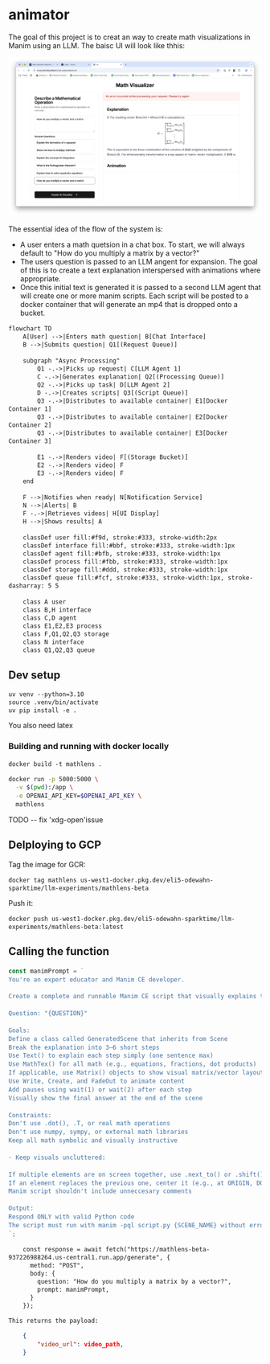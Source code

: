 # animator

The goal of this project is to creat an way to create math visualizations in Manim using an LLM. The baisc UI will look like thhis:

![docs/ui-mockup.png](docs/ui-mockup-v0.png)

The essential idea of the flow of the system is:

- A user enters a math quetsion in a chat box. To start, we will always default to "How do you multiply a matrix by a vector?"
- The users question is passed to an LLM angent for expansion. The goal of this is to create a text explanation interspersed with animations where appropriate.
- Once this initial text is generated it is passed to a second LLM agent that will create one or more manim scripts. Each script will be posted to a docker container that will generate an mp4 that is dropped onto a bucket.

```mermaid
flowchart TD
    A[User] -->|Enters math question| B[Chat Interface]
    B -->|Submits question| Q1[(Request Queue)]

    subgraph "Async Processing"
        Q1 -.->|Picks up request| C[LLM Agent 1]
        C -.->|Generates explanation| Q2[(Processing Queue)]
        Q2 -.->|Picks up task| D[LLM Agent 2]
        D -.->|Creates scripts| Q3[(Script Queue)]
        Q3 -.->|Distributes to available container| E1[Docker Container 1]
        Q3 -.->|Distributes to available container| E2[Docker Container 2]
        Q3 -.->|Distributes to available container| E3[Docker Container 3]

        E1 -.->|Renders video| F[(Storage Bucket)]
        E2 -.->|Renders video| F
        E3 -.->|Renders video| F
    end

    F -->|Notifies when ready| N[Notification Service]
    N -->|Alerts| B
    F -.->|Retrieves videos| H[UI Display]
    H -->|Shows results| A

    classDef user fill:#f9d, stroke:#333, stroke-width:2px
    classDef interface fill:#bbf, stroke:#333, stroke-width:1px
    classDef agent fill:#bfb, stroke:#333, stroke-width:1px
    classDef process fill:#fbb, stroke:#333, stroke-width:1px
    classDef storage fill:#ddd, stroke:#333, stroke-width:1px
    classDef queue fill:#fcf, stroke:#333, stroke-width:1px, stroke-dasharray: 5 5

    class A user
    class B,H interface
    class C,D agent
    class E1,E2,E3 process
    class F,Q1,Q2,Q3 storage
    class N interface
    class Q1,Q2,Q3 queue
```

## Dev setup

```
uv venv --python=3.10
source .venv/bin/activate
uv pip install -e .
```

You also need latex

### Building and running with docker locally

```
docker build -t mathlens .
```

```bash
docker run -p 5000:5000 \
  -v $(pwd):/app \
  -e OPENAI_API_KEY=$OPENAI_API_KEY \
  mathlens
```

TODO -- fix 'xdg-open'issue

## Delploying to GCP

Tag the image for GCR:

```
docker tag mathlens us-west1-docker.pkg.dev/eli5-odewahn-sparktime/llm-experiments/mathlens-beta
```

Push it:

```
docker push us-west1-docker.pkg.dev/eli5-odewahn-sparktime/llm-experiments/mathlens-beta:latest
```

## Calling the function

```javascript
const manimPrompt = `
You're an expert educator and Manim CE developer.

Create a complete and runnable Manim CE script that visually explains the following math question in a clear, step-by-step animation:

Question: "{QUESTION}"

Goals:
Define a class called GeneratedScene that inherits from Scene
Break the explanation into 3–6 short steps
Use Text() to explain each step simply (one sentence max)
Use MathTex() for all math (e.g., equations, fractions, dot products)
If applicable, use Matrix() objects to show visual matrix/vector layout
Use Write, Create, and FadeOut to animate content
Add pauses using wait(1) or wait(2) after each step
Visually show the final answer at the end of the scene

Constraints:
Don't use .dot(), .T, or real math operations
Don't use numpy, sympy, or external math libraries
Keep all math symbolic and visually instructive

- Keep visuals uncluttered:

If multiple elements are on screen together, use .next_to() or .shift() to space them
If an element replaces the previous one, center it (e.g., at ORIGIN, DOWN, or UP) so content stays vertically balanced
Manim script shouldn't include unneccesary comments

Output:
Respond ONLY with valid Python code
The script must run with manim -pql script.py {SCENE_NAME} without errors
`;
```

```
    const response = await fetch("https://mathlens-beta-937226988264.us-central1.run.app/generate", {
      method: "POST",
      body: {
        question: "How do you multiply a matrix by a vector?",
        prompt: manimPrompt,
      }
    });
```

    This returns the payload:

```json
    {
        "video_url": video_path,
    }
```

